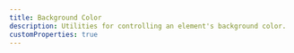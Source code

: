 ```yaml
---
title: Background Color
description: Utilities for controlling an element's background color.
customProperties: true
---
```

<div>
	<table-utility prefix="bg" property="colors" attribute="background-color" custom-property="color" class="mb-lg"></table-utility>
	<card-example>
		<div class="rounded bg-surface-1 p-24">
			<color-helper></color-helper>
		</div>
	</card-example>
</div>